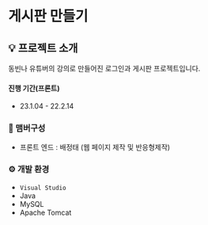 
# 게시판 만들기

## 💡 프로젝트 소개

동빈나 유튜버의 강의로 만들어진 로그인과 게시판 프로젝트입니다.



#### 진행 기간(프론트)

- 23.1.04 - 22.2.14

### 🧙 맴버구성

- 프론트 엔드 : 배정태 (웹 페이지 제작 및 반응형제작)

### ⚙️ 개발 환경

- `Visual Studio`
- Java
- MySQL
- Apache Tomcat


